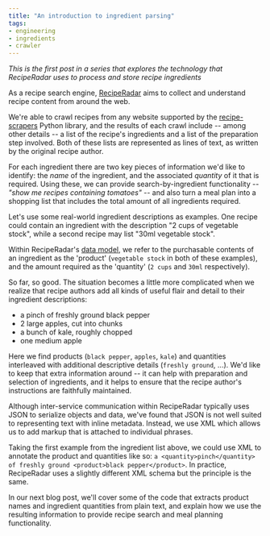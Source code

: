 ```yaml
---
title: "An introduction to ingredient parsing"
tags:
- engineering
- ingredients
- crawler
---
```


*This is the first post in a series that explores the technology that RecipeRadar uses to process and store recipe ingredients*

As a recipe search engine, [RecipeRadar](https://www.reciperadar.com) aims to collect and understand recipe content from around the web.

We're able to crawl recipes from any website supported by the [recipe-scrapers](https://github.com/hhursev/recipe-scrapers) Python library, and the results of each crawl include -- among other details -- a list of the recipe's ingredients and a list of the preparation step involved.  Both of these lists are represented as lines of text, as written by the original recipe author.

For each ingredient there are two key pieces of information we'd like to identify: the _name_ of the ingredient, and the associated _quantity_ of it that is required.  Using these, we can provide search-by-ingredient functionality -- *"show me recipes containing tomatoes"* -- and also turn a meal plan into a shopping list that includes the total amount of all ingredients required.

Let's use some real-world ingredient descriptions as examples.  One recipe could contain an ingredient with the description "2 cups of vegetable stock", while a second recipe may list "30ml vegetable stock".

Within RecipeRadar's [data model](https://en.wikipedia.org/wiki/Data_model), we refer to the purchasable contents of an ingredient as the 'product' (`vegetable stock` in both of these examples), and the amount required as the 'quantity' (`2 cups` and `30ml` respectively).

So far, so good.  The situation becomes a little more complicated when we realize that recipe authors add all kinds of useful flair and detail to their ingredient descriptions:

* a pinch of freshly ground black pepper
* 2 large apples, cut into chunks
* a bunch of kale, roughly chopped
* one medium apple

Here we find products (`black pepper`, `apples`, `kale`) and quantities interleaved with additional descriptive details (`freshly ground`, ...).  We'd like to keep that extra information around -- it can help with preparation and selection of ingredients, and it helps to ensure that the recipe author's instructions are faithfully maintained.

Although inter-service communication within RecipeRadar typically uses JSON to serialize objects and data, we've found that JSON is not well suited to representing text with inline metadata.  Instead, we use XML which allows us to add markup that is attached to individual phrases.

Taking the first example from the ingredient list above, we could use XML to annotate the product and quantities like so: `a <quantity>pinch</quantity> of freshly ground <product>black pepper</product>`.  In practice, RecipeRadar uses a slightly different XML schema but the principle is the same.

In our next blog post, we'll cover some of the code that extracts product names and ingredient quantities from plain text, and explain how we use the resulting information to provide recipe search and meal planning functionality.
